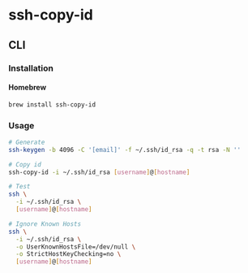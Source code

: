 # ssh-copy-id

## CLI

### Installation

#### Homebrew

```sh
brew install ssh-copy-id
```

### Usage

```sh
# Generate
ssh-keygen -b 4096 -C '[email]' -f ~/.ssh/id_rsa -q -t rsa -N ''

# Copy id
ssh-copy-id -i ~/.ssh/id_rsa [username]@[hostname]

# Test
ssh \
  -i ~/.ssh/id_rsa \
  [username]@[hostname]

# Ignore Known Hosts
ssh \
  -i ~/.ssh/id_rsa \
  -o UserKnownHostsFile=/dev/null \
  -o StrictHostKeyChecking=no \
  [username]@[hostname]
```
